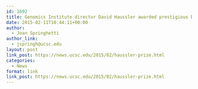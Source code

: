 ```yaml
---
id: 1692
title: Genomics Institute director David Haussler awarded prestigious Dan David Prize
date: 2015-02-11T10:44:11+00:00
author:
  - Joan Springhetti
author_link:
  - jspringh@ucsc.edu
layout: post
link_post: https://news.ucsc.edu/2015/02/haussler-prize.html
categories:
  - News
format: link
link_post: https://news.ucsc.edu/2015/02/haussler-prize.html
---
```

